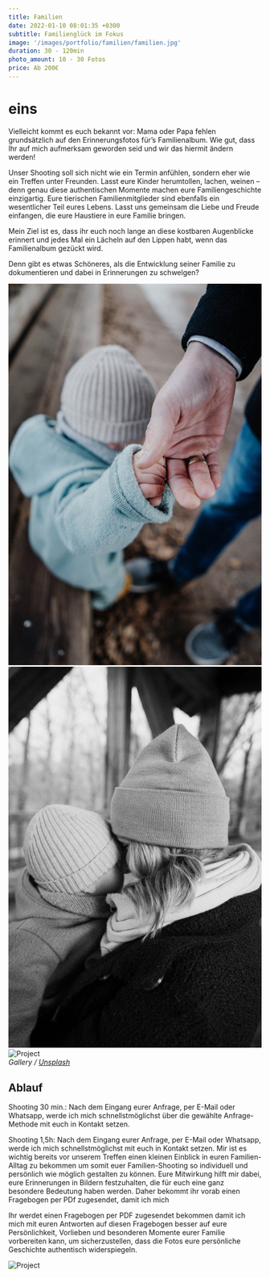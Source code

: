 ```yaml
---
title: Familien
date: 2022-01-10 08:01:35 +0300
subtitle: Familienglück im Fokus
image: '/images/portfolio/familien/familien.jpg'
duration: 30 - 120min
photo_amount: 10 - 30 Fotos
price: Ab 200€
---
```


# eins

Vielleicht kommt es euch bekannt vor: Mama oder Papa fehlen grundsätzlich auf den Erinnerungsfotos für’s Familienalbum. 
Wie gut, dass Ihr auf mich aufmerksam geworden seid und wir das hiermit ändern werden! 

Unser Shooting soll sich nicht wie ein Termin anfühlen, sondern eher wie ein Treffen unter Freunden. Lasst eure Kinder herumtollen, lachen, weinen – denn genau diese authentischen Momente machen eure Familiengeschichte einzigartig. 
Eure tierischen Familienmitglieder sind ebenfalls ein wesentlicher Teil eures Lebens. Lasst uns gemeinsam die Liebe und Freude einfangen, die eure Haustiere in eure Familie bringen. 

Mein Ziel ist es, dass ihr euch noch lange an diese kostbaren Augenblicke erinnert und jedes Mal ein Lächeln auf den Lippen habt, wenn das Familienalbum gezückt wird.

Denn gibt es etwas Schöneres, als die Entwicklung seiner Familie zu dokumentieren und dabei in Erinnerungen zu schwelgen? 







<div class="gallery-box">
  <div class="gallery">
    <img src="/images/portfolio/familien/galerie-2.jpg" loading="lazy" alt="Project">
    <img src="/images/portfolio/familien/galerie-1.jpg" loading="lazy" alt="Project">
    <img src="/images/portfolio/familien/galerie-3.jpg" loading="lazy" alt="Project">
  </div>
  <em>Gallery / <a href="https://unsplash.com/" target="_blank">Unsplash</a></em>
</div>

## Ablauf

Shooting 30 min.: 
Nach dem Eingang eurer Anfrage, per E-Mail oder Whatsapp, werde ich mich schnellstmöglichst über die gewählte Anfrage-Methode mit euch in Kontakt setzen.





Shooting 1,5h: 
Nach dem Eingang eurer Anfrage, per E-Mail oder Whatsapp, werde ich mich schnellstmöglichst mit euch in Kontakt setzen.
Mir ist es wichtig bereits vor unserem Treffen einen kleinen Einblick in euren Familien-Alltag zu bekommen um somit euer Familien-Shooting so individuell und persönlich wie möglich gestalten zu können. 
Eure Mitwirkung hilft mir dabei, eure Erinnerungen in Bildern festzuhalten, die für euch eine ganz besondere Bedeutung haben werden. Daher bekommt ihr vorab einen Fragebogen per PDf zugesendet, damit ich mich 


Ihr werdet einen Fragebogen per PDF zugesendet bekommen damit ich mich mit euren Antworten auf diesen Fragebogen besser auf eure Persönlichkeit, Vorlieben und besonderen Momente eurer Familie vorbereiten kann, um sicherzustellen, dass die Fotos eure persönliche Geschichte authentisch widerspiegeln. 







<div class="gallery-box">
  <div class="gallery">
    <img src="/images/portfolio/familien/galerie-4.jpg" loading="lazy" alt="Project">

  </div>
</div>

